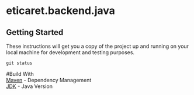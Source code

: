 # eticaret.backend.java
## Getting Started </br>
These instructions will get you a copy of the project up and running on your local machine for development and testing purposes.

`git status` </br>

#Build With </br>
[Maven](https://maven.apache.org/download.cgi) - Dependency Management </br>
[JDK](https://www.oracle.com/java/technologies/javase/jdk17-archive-downloads.html) - Java Version

